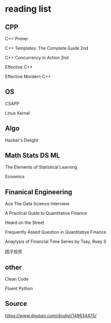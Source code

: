 # reading list

## CPP

C++ Primer

C++ Templates: The Complete Guide 2nd

C++ Concurrency in Action 2nd

Effective C++

Effective Mordern C++

## OS

CSAPP

Linux Kernal

## Algo

Hacker's Delight

## Math Stats DS ML 

The Elements of Statistical Learning

Ecnomics

## Finanical Engineering

Ace The Data Science Interview

A Practical Guide to Quantitative Finance

Heard on the Street

Frequently Asked Question in Quantitative Finance

Anaylysis of Financial Time Series by Tsay, Ruey S

因子投资

## other

Clean Code

Fluent Python

## Source

https://www.douban.com/doulist/149634475/
